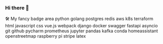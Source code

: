 ### Hi there 👋

🛠 My fancy badge area
python golang postgres redis aws k8s terraform html javascript css vue.js webpack django docker swagger fastapi asyncio git github pycharm prometheus jupyter pandas kafka conda homeassistant openstreetmap raspberry pi stripe latex

<!--
**marselzaripov/marselzaripov** is a ✨ _special_ ✨ repository because its `README.md` (this file) appears on your GitHub profile.

Here are some ideas to get you started:

- 🔭 I’m currently working on ...
- 🌱 I’m currently learning ...
- 👯 I’m looking to collaborate on ...
- 🤔 I’m looking for help with ...
- 💬 Ask me about ...
- 📫 How to reach me: ...
- 😄 Pronouns: ...
- ⚡ Fun fact: ...
-->
